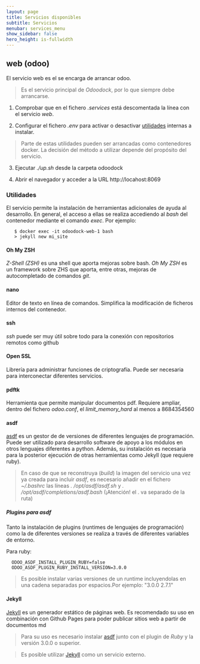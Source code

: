 ```yaml
---
layout: page
title: Servicios disponibles
subtitle: Servicios
menubar: services_menu
show_sidebar: false
hero_height: is-fullwidth
---
```


## web (odoo)

El servicio web es el se encarga de arrancar odoo. 

> Es el servicio principal de _Odoodock_, por lo que siempre debe arrancarse.

1. Comprobar que en el fichero _.services_ está descomentada la línea con el servicio _web_.

2. Configurar el fichero _.env_ para activar o desactivar [utilidades](#utilidades) internas a instalar.

> Parte de estas utilidades pueden ser arrancadas como contenedores docker. La decisión del método a utilizar depende del propósito del servicio.

3. Ejecutar _./up.sh_ desde la carpeta odoodock

4. Abrir el navegador y acceder a la URL http://locahost:8069

### Utilidades

El servicio permite la instalación de herramientas adicionales de ayuda al desarrollo. En general, el acceso a ellas se realiza accediendo al _bash_ del contenedor mediante el comando _exec_. Por ejemplo:

```
   $ docker exec -it odoodock-web-1 bash
   > jekyll new mi_site
   ```

#### Oh My ZSH

_Z-Shell (ZSH)_ es una shell que aporta mejoras sobre bash. _Oh My ZSH_ es un framework sobre ZHS que aporta, entre otras, mejoras de autocompletado de comandos _git_.

#### nano

Editor de texto en línea de comandos. Simplifica la modificación de ficheros internos del contenedor.

#### ssh

_ssh_ puede ser muy útil sobre todo para la conexión con repositorios remotos como github

#### Open SSL

Librería para administrar funciones de criptografía. Puede ser necesaria para interconectar diferentes servicios.

#### pdftk

Herramienta que permite manipular documentos pdf. Requiere ampliar, dentro del fichero _odoo.conf_, el _limit_memory_hard_ al menos a 8684354560

#### asdf

[asdf](https://asdf-vm.com/) es un gestor de de versiones de diferentes lenguajes de programación. Puede ser utilizado para desarrollo software de apoyo a los módulos en otros lenguajes diferentes a python. Además, su instalación es necesaria para la posterior ejecución de otras herramientas como Jekyll (que requiere ruby).

> En caso de que se reconstruya (_build_) la imagen del servicio una vez ya creada para incluir _asdf_, es necesario añadir en el fichero _~/.bashrc_ las líneas  _. /opt/asdf/asdf.sh_ y _. /opt/asdf/completions/asdf.bash_ (¡Atención! el . va separado de la ruta)

##### Plugins para asdf

Tanto la instalación de plugins (runtimes de lenguajes de programación) como la de diferentes versiones se realiza a través de diferentes variables de entorno.

Para ruby: 
```
  ODOO_ASDF_INSTALL_PLUGIN_RUBY=false
  ODOO_ASDF_PLUGIN_RUBY_INSTALL_VERSION=3.0.0
```

> Es posible instalar varias versiones de un runtime incluyendolas en una cadena separadas por espacios.Por ejemplo: "3.0.0 2.7.1"

#### Jekyll

[Jekyll](https://jekyllrb.com/) es un generador estático de páginas web. Es recomendado su uso en combinación con Github Pages para poder publicar sitios web a partir de documentos md

> Para su uso es necesario instalar [asdf](#asdf) junto con el plugin de _Ruby_ y la versión 3.0.0 o superior.

> Es posible utilizar [Jekyll](/odoodock/services/jekyll) como un servicio externo.
